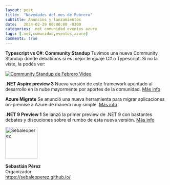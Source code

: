```yaml
---
layout: post
title:  "Novedades del mes de Febrero"
subtitle: Anuncios y lanzamientos
date:   2024-02-29 00:00:00 -0300
categories: .net comunidad eventos azure
tags: [.net,comunidad,eventos,azure]
comments: true
---
```


**Typescript vs C#: Community Standup**
Tuvimos una nueva Community Standup donde debatimos si es mejor lenguaje C# o Typescript. Si no la viste, la podés ver:

[![Community Standup de Febrero Video](https://img.youtube.com/vi/5P1C6nz76Wo/0.jpg)](https://www.youtube.com/live/5P1C6nz76Wo?si=i8HhUOvq6L74aCj2)

**.NET Aspire preview 3**
Nueva versión de este framework apuntado al desarrollo en la nube mayormente por aportes de la comunidad. [Más info](https://github.com/dotnet/aspire/releases/tag/v8.0.0-preview.3.24105.21)

**Azure Migrate**
Se anunció una nueva herramienta para migrar aplicaciones on-premise a Azure de manera muy simple. [Más info](https://devblogs.microsoft.com/dotnet/azure-migrate-app-and-code-assessment-tool-release/?WT.mc_id=DT-MVP-5003354)

**.NET 9 Preview 1**
Se lanzó la primer preview de .NET 9 con bastantes debates y discuciones sobre el rumbo de esta nueva versión. [Más info](https://github.com/dotnet/core/discussions/9167)

<img src="https://sebaleoperez.github.io/assets/img/sebaleoperez.png" alt="Sebaleoperez" style="width:100px;"/>

**Sebastián Pérez**  
Organizador  
<https://sebaleoperez.github.io/>